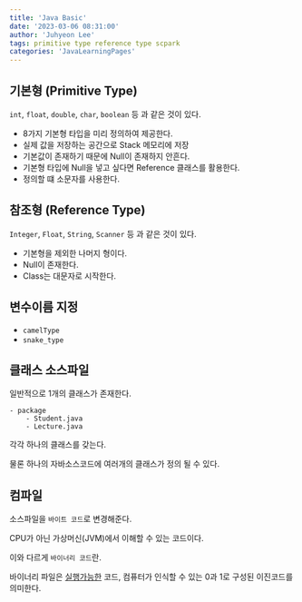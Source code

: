 ```yaml
---
title: 'Java Basic'
date: '2023-03-06 08:31:00'
author: 'Juhyeon Lee'
tags: primitive type reference type scpark
categories: 'JavaLearningPages'
---
```


## 기본형 (Primitive Type)


`int`, `float`, `double`, `char`, `boolean` 등 과 같은 것이 있다.

- 8가지 기본형 타입을 미리 정의하여 제공한다.
- 실제 값을 저장하는 공간으로 Stack 메모리에 저장
- 기본값이 존재하기 때문에 Null이 존재하지 안흔다.
- 기본형 타입에 Null을 넣고 싶다면 Reference 클래스를 활용한다.
- 정의할 떄 소문자를 사용한다.

## 참조형 (Reference Type)


`Integer`, `Float`, `String`, `Scanner` 등 과 같은 것이 있다.

- 기본형을 제외한 나머지 형이다.
- Null이 존재한다.
- Class는 대문자로 시작한다.

## 변수이름 지정

- `camelType`
- `snake_type`

## 클래스 소스파일


일반적으로 1개의 클래스가 존재한다.


```text
- package
	- Student.java
	- Lecture.java
```


각각 하나의 클래스를 갖는다.


물론 하나의 자바소스코드에 여러개의 클래스가 정의 될 수 있다.


## 컴파일


소스파일을 `바이트 코드`로 변경해준다.


CPU가 아닌 가상머신(JVM)에서 이해할 수 있는 코드이다.


이와 다르게 `바이너리 코드`란.


바이너리 파일은 <u>실행가능한</u> 코드, 컴퓨터가 인식할 수 있는 0과 1로 구성된 이진코드를 의미한다.


